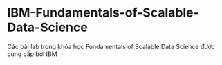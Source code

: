 # IBM-Fundamentals-of-Scalable-Data-Science

Các bài lab trong khóa học Fundamentals of Scalable Data Science được cung cấp bởi IBM
